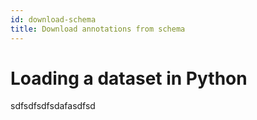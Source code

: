 ```yaml
---
id: download-schema
title: Download annotations from schema
---
```


# Loading a dataset in Python

sdfsdfsdfsdafasdfsd